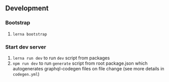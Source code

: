## Development

### Bootstrap

1. `lerna bootstrap`

### Start dev server

1. `lerna run dev` to run `dev` script from packages
2. `npm run dev` to run `generate` script from root package.json which autogenerates graphql-codegen files on file change (see more details in `codegen.yml`)
